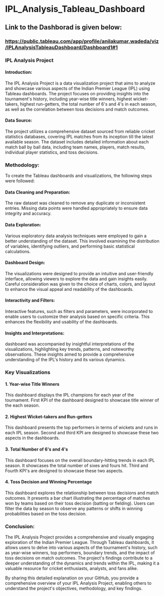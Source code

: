 # IPL_Analysis_Tableau_Dashboard
## Link to the Dashborad is given below:
### https://public.tableau.com/app/profile/anilakumar.wadeda/viz/IPLAnalysisTableauDashboard/Dashboard1#1

### IPL Analysis Project
#### Introduction:
The IPL Analysis Project is a data visualization project that aims to analyze and showcase various aspects of the Indian Premier League (IPL) using Tableau dashboards. The project focuses on providing insights into the tournament's history, including year-wise title winners, highest wicket-takers, highest run-getters, the total number of 6's and 4's in each season, as well as the correlation between toss decisions and match outcomes.

#### Data Source:
The project utilizes a comprehensive dataset sourced from reliable cricket statistics databases, covering IPL matches from its inception till the latest available season. The dataset includes detailed information about each match ball by ball data, including team names, players, match results, individual player statistics, and toss decisions.

### Methodology:
To create the Tableau dashboards and visualizations, the following steps were followed:

#### Data Cleaning and Preparation:
The raw dataset was cleaned to remove any duplicate or inconsistent entries. Missing data points were handled appropriately to ensure data integrity and accuracy.

#### Data Exploration: 
Various exploratory data analysis techniques were employed to gain a better understanding of the dataset. This involved examining the distribution of variables, identifying outliers, and performing basic statistical calculations.

#### Dashboard Design: 
The visualizations were designed to provide an intuitive and user-friendly interface, allowing viewers to explore the data and gain insights easily. Careful consideration was given to the choice of charts, colors, and layout to enhance the visual appeal and readability of the dashboards.

#### Interactivity and Filters:
Interactive features, such as filters and parameters, were incorporated to enable users to customize their analysis based on specific criteria. This enhances the flexibility and usability of the dashboards.

#### Insights and Interpretations: 
dashboard was accompanied by insightful interpretations of the visualizations, highlighting key trends, patterns, and noteworthy observations. These insights aimed to provide a comprehensive understanding of the IPL's history and its various dynamics.

### Key Visualizations
#### 1. Year-wise Title Winners
This dashboard displays the IPL champions for each year of the tournament. First KPI of the dashboard designed to showcase title winner of the each season.

#### 2. Highest Wicket-takers and Run-getters
This dashboard presents the top performers in terms of wickets and runs in each IPL season. Second and third KPI are designed to showcase these two aspects in the dashboards.

#### 3. Total Number of 6's and 4's
This dashboard focuses on the overall boundary-hitting trends in each IPL season. It showcases the total number of sixes and fours hit. Third and Fourth KPI's are designed to showcase these two aspects.

#### 4. Toss Decision and Winning Percentage
This dashboard explores the relationship between toss decisions and match outcomes. It presents a bar chart illustrating the percentage of matches won by teams based on their toss decision (batting or fielding). Users can filter the data by season to observe any patterns or shifts in winning probabilities based on the toss decision.

### Conclusion:
The IPL Analysis Project provides a comprehensive and visually engaging exploration of the Indian Premier League. Through Tableau dashboards, it allows users to delve into various aspects of the tournament's history, such as year-wise winners, top performers, boundary trends, and the impact of toss decisions on match outcomes. The project's findings contribute to a deeper understanding of the dynamics and trends within the IPL, making it a valuable resource for cricket enthusiasts, analysts, and fans alike.

By sharing this detailed explanation on your GitHub, you provide a comprehensive overview of your IPL Analysis Project, enabling others to understand the project's objectives, methodology, and key findings.

